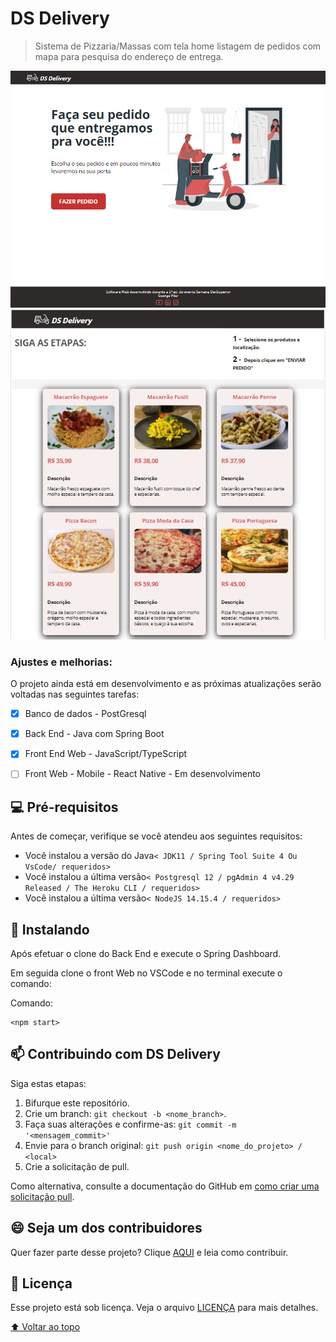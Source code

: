 # DS Delivery
>Sistema de Pizzaria/Massas com tela home listagem de pedidos com mapa para pesquisa do endereço de entrega.

<img src="https://github.com/georgepiter/dsdeliver-sds2/blob/main/front-web/public/home.png" alt="my logo mapa"/>
<img src="https://github.com/georgepiter/dsdeliver-sds2/blob/main/front-web/public/pedidos.png" alt="my logo pedidos"/>

### Ajustes e melhorias:

O projeto ainda está em desenvolvimento e as próximas atualizações serão voltadas nas seguintes tarefas:

- [x] Banco de dados - PostGresql
- [x] Back End - Java com Spring Boot
- [x] Front End Web - JavaScript/TypeScript 
- [ ] Front Web - Mobile - React Native  - Em desenvolvimento


## 💻 Pré-requisitos

Antes de começar, verifique se você atendeu aos seguintes requisitos:

* Você instalou a versão do Java`< JDK11 / Spring Tool Suite 4 Ou VsCode/ requeridos>`
* Você instalou a última versão`< Postgresql 12 / pgAdmin 4 v4.29 Released / The Heroku CLI / requeridos>`
* Você instalou a última versão`< NodeJS 14.15.4 / requeridos>`

## 🚀 Instalando <DS Delivery>

Após efetuar o clone do Back End e execute o Spring Dashboard. 

Em seguida clone o front Web no VSCode e no terminal execute o comando:

Comando:
```
<npm start>
```

## 📫 Contribuindo com DS Delivery

Siga estas etapas:

1. Bifurque este repositório.
2. Crie um branch: `git checkout -b <nome_branch>`.
3. Faça suas alterações e confirme-as: `git commit -m '<mensagem_commit>'`
4. Envie para o branch original: `git push origin <nome_do_projeto> / <local>`
5. Crie a solicitação de pull.

Como alternativa, consulte a documentação do GitHub em [como criar uma solicitação pull](https://help.github.com/en/github/collaborating-with-issues-and-pull-requests/creating-a-pull-request).


## 😄 Seja um dos contribuidores<br>

Quer fazer parte desse projeto? Clique [AQUI](CONTRIBUTING.md) e leia como contribuir.

## 📝 Licença

Esse projeto está sob licença. Veja o arquivo [LICENÇA](LICENSE.md) para mais detalhes.

[⬆ Voltar ao topo](https://github.com/georgepiter/dsdeliver-sds2)<br>
